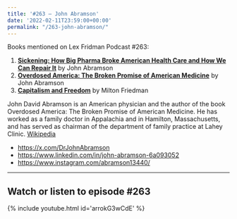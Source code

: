 ```yaml
---
title: '#263 – John Abramson'
date: '2022-02-11T23:59:00+00:00'
permalink: "/263-john-abramson/"
---
```


Books mentioned on Lex Fridman Podcast #263:

1. <b><a href="https://amzn.to/3DkFvHz" target="_blank" rel="sponsored noopener noreferrer">Sickening: How Big Pharma Broke American Health Care and How We Can Repair It</a></b> by John Abramson
2. <b><a href="https://amzn.to/3KcZwDB" target="_blank" rel="sponsored noopener noreferrer">Overdosed America: The Broken Promise of American Medicine</a></b> by John Abramson
3. <b><a href="https://amzn.to/3OoGM6w" target="_blank" rel="sponsored noopener noreferrer">Capitalism and Freedom</a></b> by Milton Friedman

<!--more-->

John David Abramson is an American physician and the author of the book Overdosed America: The Broken Promise of American Medicine. He has worked as a family doctor in Appalachia and in Hamilton, Massachusetts, and has served as chairman of the department of family practice at Lahey Clinic. <a href="https://en.wikipedia.org/wiki/John_Abramson" target="_blank">Wikipedia</a>

- <a href="https://x.com/DrJohnAbramson" target="_blank">https://x.com/DrJohnAbramson</a>
- <a href="https://www.linkedin.com/in/john-abramson-6a093052" target="_blank">https://www.linkedin.com/in/john-abramson-6a093052</a>
- <a href="https://www.instagram.com/abramson13440/" target="_blank">https://www.instagram.com/abramson13440/</a>

- - - - - -

## Watch or listen to episode #263

{% include youtube.html id='arrokG3wCdE' %}